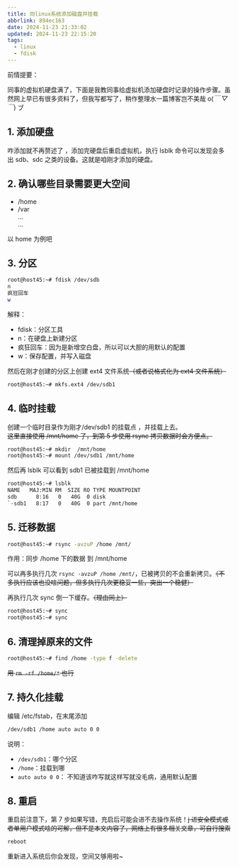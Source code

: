 ```yaml
---
title: 向linux系统添加磁盘并挂载
abbrlink: 894ec163
date: 2024-11-23 21:33:02
updated: 2024-11-23 22:15:20
tags:
  - linux
  - fdisk
---
```


前情提要：

同事的虚拟机硬盘满了，下面是我教同事给虚拟机添加硬盘时记录的操作步骤。虽然网上早已有很多资料了，但我写都写了，稍作整理水一篇博客岂不美哉 o(_￣ ▽ ￣_) ブ

## 1. 添加硬盘

咋添加就不再赘述了 ，添加完硬盘后重启虚拟机，执行 lsblk 命令可以发现会多出 sdb、sdc 之类的设备。这就是咱刚才添加的硬盘。

## 2. 确认哪些目录需要更大空间

- /home
- /var  
  …  
  …

以 home 为例吧

## 3. 分区

```bash
root@host45:~# fdisk /dev/sdb
n
疯狂回车
w
```

解释：

- fdisk：分区工具
- n：在硬盘上新建分区
- 疯狂回车：因为是新增空白盘，所以可以大胆的用默认的配置
- w：保存配置，并写入磁盘

然后在刚才创建的分区上创建 ext4 文件系统~~（或者说格式化为 ext4 文件系统）~~

```bash
root@host45:~# mkfs.ext4 /dev/sdb1
```

## 4. 临时挂载

创建一个临时目录作为刚才/dev/sdb1 的挂载点 ，并挂载上去。  
~~这里直接使用 /mnt/home 了，到第 5 步使用 rsync 拷贝数据时会方便点。~~

```bash
root@host45:~# mkdir  /mnt/home
root@host45:~# mount /dev/sdb1 /mnt/home
```

然后再 lsblk 可以看到 sdb1 已被挂载到 /mnt/home

```bash
root@host45:~# lsblk
NAME   MAJ:MIN RM  SIZE RO TYPE MOUNTPOINT
sdb      8:16   0   40G  0 disk
`-sdb1   8:17   0   40G  0 part /mnt/home
```

## 5. 迁移数据

```bash
root@host45:~# rsync -avzuP /home /mnt/
```

作用：同步 /home 下的数据 到 /mnt/home

可以再多执行几次 `rsync -avzuP /home /mnt/`，已被拷贝的不会重新拷贝。~~（不多执行应该也没啥问题，但多执行几次更稳妥一些，突出一个稳健）~~

再执行几次 sync 倒一下缓存。~~（理由同上）~~

```bash
root@host45:~# sync
root@host45:~# sync
```

## 6. 清理掉原来的文件

```bash
root@host45:~# find /home -type f -delete
```

~~用 `rm -rf /home/*` 也行~~

## 7. 持久化挂载

编辑 /etc/fstab，在末尾添加

```bash
/dev/sdb1 /home auto auto 0 0
```

说明：

- `/dev/sdb1`：哪个分区
- `/home`：挂载到哪
- `auto auto 0 0`： 不知道该咋写就这样写就没毛病，通用默认配置

## 8. 重启

重启前注意下，第 7 步如果写错，充启后可能会进不去操作系统！~~j 进安全模式或者单用户模式啥的可解，但不是本文内容了，网络上有很多相关文章，可自行搜索~~

```bash
reboot
```

重新进入系统后你会发现，空间又够用啦~
